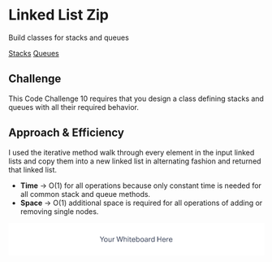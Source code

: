 # Linked List Zip
Build classes for stacks and queues

[Stacks](../../data_structures/stack.py)
[Queues](../../data_structures/queue.py)

## Challenge
This Code Challenge 10 requires that you design a class defining stacks and queues with all their required behavior.

## Approach & Efficiency
I used the iterative method  walk through every element in the input linked lists and copy them into a new linked list in alternating fashion and returned that linked list.

- **Time** -> O(1) for all operations because only constant time is needed for all common stack and queue methods.
- **Space** -> O(1) additional space is required for all operations of adding or removing single nodes.

![Linked List Whiteboard](White%20Board.png)

